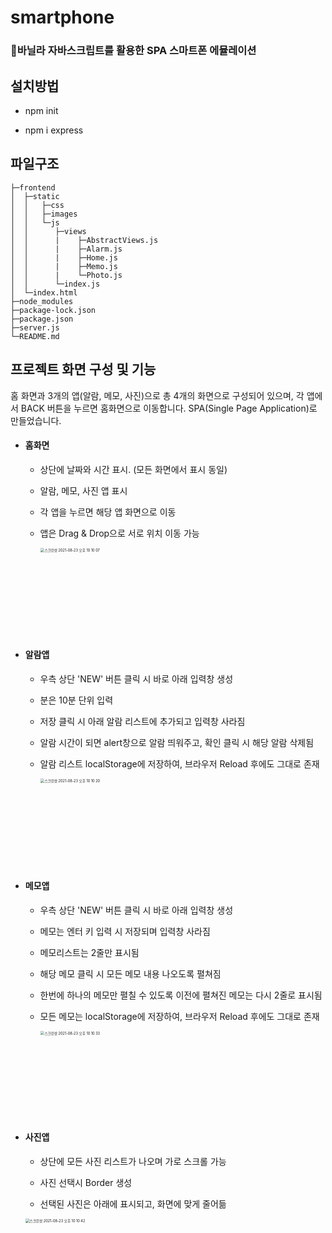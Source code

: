 # smartphone
### 📱바닐라 자바스크립트를 활용한 SPA 스마트폰 에뮬레이션



## 설치방법

- npm init

- npm i express



## 파일구조

```
├─frontend
│  ├─static
│  │   ├─css
│  │   ├─images
│  │   └─js  
│  │      ├─views
│  │      |    ├─AbstractViews.js
│  │      |    ├─Alarm.js
│  │      |    ├─Home.js
│  │      |    ├─Memo.js
│  │      |    └─Photo.js
│  │      └─index.js
│  └─index.html
├─node_modules
├─package-lock.json
├─package.json
├─server.js
└─README.md

```



## 프로젝트 화면 구성 및 기능

홈 화면과 3개의 앱(알람, 메모, 사진)으로 총 4개의 화면으로 구성되어 있으며, 
각 앱에서 BACK 버튼을 누르면 홈화면으로 이동합니다.
SPA(Single Page Application)로 만들었습니다.

- #### **홈화면**

  - 상단에 날짜와 시간 표시. (모든 화면에서 표시 동일)

  - 알람, 메모, 사진 앱 표시

  - 각 앱을 누르면 해당 앱 화면으로 이동

  - 앱은 Drag & Drop으로 서로 위치 이동 가능

    <img width="352" alt="스크린샷 2021-08-23 오후 10 10 07" src="https://user-images.githubusercontent.com/55610868/130453000-e8a5f0f1-bafd-48de-9343-8f2b67d9806d.png" style="zoom:40%;">



- #### **알람앱**

  - 우측 상단 'NEW' 버튼 클릭 시 바로 아래 입력창 생성

  - 분은 10분 단위 입력

  - 저장 클릭 시 아래 알람 리스트에 추가되고 입력창 사라짐

  - 알람 시간이 되면 alert창으로 알람 띄워주고, 확인 클릭 시 해당 알람 삭제됨

  - 알람 리스트 localStorage에 저장하여, 브라우저 Reload 후에도 그대로 존재

    <img width="354" alt="스크린샷 2021-08-23 오후 10 10 20" src="https://user-images.githubusercontent.com/55610868/130453143-f6467ecb-1d69-4a38-8c50-17477e382f04.png" style="zoom:40%;">

  

- #### **메모앱**

  - 우측 상단 'NEW' 버튼 클릭 시 바로 아래 입력창 생성

  - 메모는 엔터 키 입력 시 저장되며 입력창 사라짐

  - 메모리스트는 2줄만 표시됨

  - 해당 메모 클릭 시 모든 메모 내용 나오도록 펼쳐짐

  - 한번에 하나의 메모만 펼칠 수 있도록 이전에 펼쳐진 메모는 다시 2줄로 표시됨

  - 모든 메모는 localStorage에 저장하여, 브라우저 Reload 후에도 그대로 존재

    <img width="350" alt="스크린샷 2021-08-23 오후 10 10 33" src="https://user-images.githubusercontent.com/55610868/130453235-6d9b18f9-ffd3-484b-bcee-9ea69229a559.png" style="zoom:40%;">



- #### **사진앱**

  - 상단에 모든 사진 리스트가 나오며 가로 스크롤 가능

  - 사진 선택시 Border 생성
  - 선택된 사진은 아래에 표시되고, 화면에 맞게 줄어듦

  <img width="353" alt="스크린샷 2021-08-23 오후 10 10 42" src="https://user-images.githubusercontent.com/55610868/130453293-28b48936-06b4-436c-bb5e-f073f0aeb86d.png" style="zoom:40%;">
